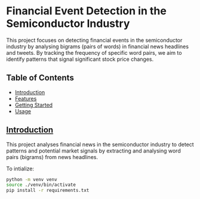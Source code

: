 # Financial Event Detection in the Semiconductor Industry

This project focuses on detecting financial events in the semiconductor industry by analysing bigrams (pairs of words) in financial news headlines and tweets. By tracking the frequency of specific word pairs, we aim to identify patterns that signal significant stock price changes.

## Table of Contents

- [Introduction](#introduction)  
- [Features](#features)  
- [Getting Started](#getting-started)  
- [Usage](#usage)  


## [Introduction](#table-of-contents)

This project analyses financial news in the semiconductor industry to detect patterns and potential market signals by extracting and analysing word pairs (bigrams) from news headlines.

To intialize:
```bash
python -m venv venv
source ./venv/bin/activate
pip install -r requirements.txt
```